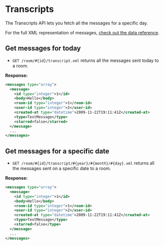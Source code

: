 Transcripts
===========

The Transcripts API lets you fetch all the messages for a specific day.

For the full XML representation of messages, [check out the data reference](https://github.com/37signals/basecamp-classic-api/blob/master/sections/data_reference.md#message).


Get messages for today
----------------------

* `GET /room/#{id}/transcript.xml` returns all the messages sent today to a room.

**Response:**

``` xml
<messages type="array">
  <message>
    <id type="integer">1</id>
    <body>Hello</body>
    <room-id type="integer">1</room-id>
    <user-id type="integer">2</user-id>
    <created-at type="datetime">2009-11-22T19:11:41Z</created-at>
    <type>TextMessage</type>
    <starred>false</starred>
  </message>
  ...
</messages>
```


Get messages for a specific date
--------------------------------

* `GET /room/#{id}/transcript/#{year}/#{month}/#{day}.xml` returns all the messages sent on a specific date to a room.

**Response:**

``` xml
<messages type="array">
  <message>
    <id type="integer">1</id>
    <body>Hello</body>
    <room-id type="integer">1</room-id>
    <user-id type="integer">2</user-id>
    <created-at type="datetime">2009-11-22T19:11:41Z</created-at>
    <type>TextMessage</type>
    <starred>false</type>
  </message>
  ...
</messages>
```
